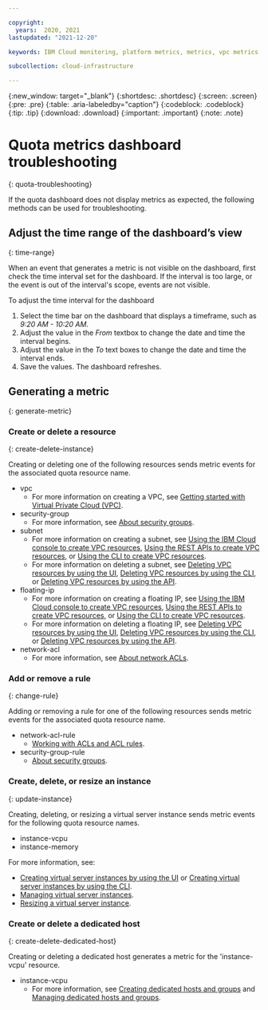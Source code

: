 ```yaml
---

copyright:
  years:  2020, 2021
lastupdated: "2021-12-20"

keywords: IBM Cloud monitoring, platform metrics, metrics, vpc metrics, vpc monitoring metrics, quota

subcollection: cloud-infrastructure

---
```


{:new_window: target="_blank"}
{:shortdesc: .shortdesc}
{:screen: .screen}
{:pre: .pre}
{:table: .aria-labeledby="caption"}
{:codeblock: .codeblock}
{:tip: .tip}
{:download: .download}
{:important: .important}
{:note: .note}

# Quota metrics dashboard troubleshooting
{: quota-troubleshooting}

If the quota dashboard does not display metrics as expected, the following methods can be used for troubleshooting. 

## Adjust the time range of the dashboard’s view
{: time-range}

When an event that generates a metric is not visible on the dashboard, first check the time interval set for the dashboard. If the interval is too large, or the event is out of the interval's scope, events are not visible.

To adjust the time interval for the dashboard

1. Select the time bar on the dashboard that displays a timeframe, such as *9:20 AM - 10:20 AM*.
2. Adjust the value in the *From* textbox to change the date and time the interval begins.
3. Adjust the value in the *To* text boxes to change the date and time the interval ends.
4. Save the values. The dashboard refreshes.

## Generating a metric
{: generate-metric}


### Create or delete a resource
{: create-delete-instance}

Creating or deleting one of the following resources sends metric events for the associated quota resource name.

- vpc
   - For more information on creating a VPC, see [Getting started with Virtual Private Cloud (VPC)](/docs/vpc?topic=vpc-getting-started&interface=ui#create-and-configure-vpc).
- security-group
   - For more information, see [About security groups](/docs/vpc?topic=vpc-using-security-groups&interface=ui).
- subnet
   - For more information on creating a subnet, see [Using the IBM Cloud console to create VPC resources](/docs/vpc?topic=vpc-creating-a-vpc-using-the-ibm-cloud-console), [Using the REST APIs to create VPC resources](/docs/vpc?topic=vpc-creating-a-vpc-using-the-rest-apis), or [Using the CLI to create VPC resources](/docs/vpc?topic=vpc-creating-a-vpc-using-cli#create-a-subnet-cli).
   - For more information on deleting a subnet, see [Deleting VPC resources by using the UI](/docs/vpc?topic=vpc-deleting-using-console), [Deleting VPC resources by using the CLI](/docs/vpc?topic=vpc-deleting-using-cli), or [Deleting VPC resources by using the API](/docs/vpc?topic=vpc-deleting-using-api).
- floating-ip
   - For more information on creating a floating IP, see [Using the IBM Cloud console to create VPC resources](/docs/vpc?topic=vpc-creating-a-vpc-using-the-ibm-cloud-console), [Using the REST APIs to create VPC resources](/docs/vpc?topic=vpc-creating-a-vpc-using-the-rest-apis), or [Using the CLI to create VPC resources](/docs/vpc?topic=vpc-creating-a-vpc-using-cli#create-a-subnet-cli).
   - For more information on deleting a floating IP, see [Deleting VPC resources by using the UI](/docs/vpc?topic=vpc-deleting-using-console), [Deleting VPC resources by using the CLI](/docs/vpc?topic=vpc-deleting-using-cli), or [Deleting VPC resources by using the API](/docs/vpc?topic=vpc-deleting-using-api).
- network-acl
   - For more information, see [About network ACLs](/docs/vpc?topic=vpc-using-acls).
<!--- load-balancer
   - For more information, see [Creating a Network Load Balancer for VPC](/docs/vpc?topic=vpc-nlb-ui-creating-network-load-balancer&interface=ui) and [Deleting an IBM Cloud Network Load Balancer for VPC](/docs/vpc?topic=vpc-nlb-deleting&interface=ui).--->
<!--- volume
   - For more information, see [Creating block storage volumes](/docs/vpc?topic=vpc-creating-block-storage) and [Delete a block storage data volume](/docs/vpc?topic=vpc-managing-block-storage&interface=ui#delete).--->

### Add or remove a rule
{: change-rule}

Adding or removing a rule for one of the following resources sends metric events for the associated quota resource name.

- network-acl-rule
   - [Working with ACLs and ACL rules](/docs/vpc?topic=vpc-using-acls#working-with-acls-and-acl-rules).
- security-group-rule
   - [About security groups](/docs/vpc?topic=vpc-using-security-groups&interface=ui).

### Create, delete, or resize an instance
{: update-instance}

Creating, deleting, or resizing a virtual server instance sends metric events for the following quota resource names.

- instance-vcpu
- instance-memory

For more information, see:
   - [Creating virtual server instances by using the UI](/docs/vpc?topic=vpc-creating-virtual-servers) or [Creating virtual server instances by using the CLI](/docs/vpc?topic=vpc-creating-virtual-servers-cli).
   - [Managing virtual server instances](/docs/vpc?topic=vpc-managing-virtual-server-instances&interface=ui).
   - [Resizing a virtual server instance](/docs/vpc?topic=vpc-resizing-an-instance&interface=ui).

### Create or delete a dedicated host
{: create-delete-dedicated-host}

Creating or deleting a dedicated host generates a metric for the 'instance-vcpu' resource.

- instance-vcpu
   - For more information, see [Creating dedicated hosts and groups](/docs/vpc?topic=vpc-creating-dedicated-hosts-instances&interface=ui) and [Managing dedicated hosts and groups](/docs/vpc?topic=vpc-manage-dedicated-hosts-groups&interface=ui).

